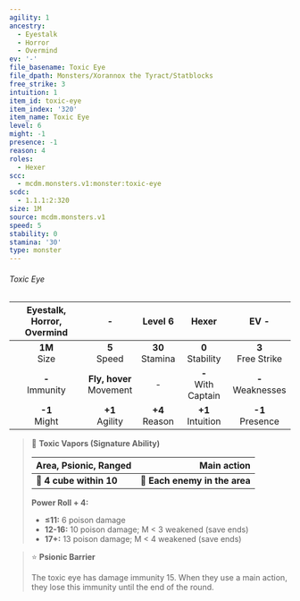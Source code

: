```yaml
---
agility: 1
ancestry:
  - Eyestalk
  - Horror
  - Overmind
ev: '-'
file_basename: Toxic Eye
file_dpath: Monsters/Xorannox the Tyract/Statblocks
free_strike: 3
intuition: 1
item_id: toxic-eye
item_index: '320'
item_name: Toxic Eye
level: 6
might: -1
presence: -1
reason: 4
roles:
  - Hexer
scc:
  - mcdm.monsters.v1:monster:toxic-eye
scdc:
  - 1.1.1:2:320
size: 1M
source: mcdm.monsters.v1
speed: 5
stability: 0
stamina: '30'
type: monster
---
```


###### Toxic Eye

| Eyestalk, Horror, Overmind |              -               |       Level 6       |          Hexer          |          EV -          |
| :------------------------: | :--------------------------: | :-----------------: | :---------------------: | :--------------------: |
|      **1M**<br/> Size      |       **5**<br/> Speed       | **30**<br/> Stamina |  **0**<br/> Stability   | **3**<br/> Free Strike |
|    **-**<br/> Immunity     | **Fly, hover**<br/> Movement |          -          | **-**<br/> With Captain | **-**<br/> Weaknesses  |
|     **-1**<br/> Might      |     **+1**<br/> Agility      | **+4**<br/> Reason  |  **+1**<br/> Intuition  |  **-1**<br/> Presence  |

> 🔳 **Toxic Vapors (Signature Ability)**
>
> | **Area, Psionic, Ranged** |               **Main action** |
> | ------------------------- | ----------------------------: |
> | **📏 4 cube within 10**   | **🎯 Each enemy in the area** |
>
> **Power Roll + 4:**
>
> - **≤11:** 6 poison damage
> - **12-16:** 10 poison damage; M < 3 weakened (save ends)
> - **17+:** 13 poison damage; M < 4 weakened (save ends)

> ⭐️ **Psionic Barrier**
>
> The toxic eye has damage immunity 15. When they use a main action, they lose this immunity until the end of the round.
